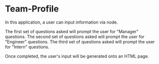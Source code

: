 # Team-Profile

In this application, a user can input information via node.

The first set of questions asked will prompt the user for "Manager" questions.
The second set of questions asked will prompt the user for "Engineer" questions.
The third set of questions asked will prompt the user for "Intern" questions.

Once completed, the user's input will be generated onto an HTML page.